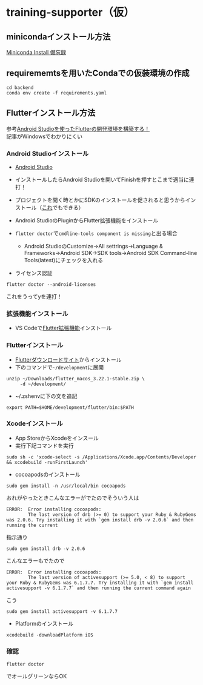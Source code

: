 # training-supporter（仮）

## minicondaインストール方法
[Miniconda Install 備忘録](https://qiita.com/Ihmon/items/11074e1a4c0e397d934f)

## requirememtsを用いたCondaでの仮装環境の作成
```
cd backend
conda env create -f requirements.yaml
```

## Flutterインストール方法
参考[Android Studioを使ったFlutterの開発環境を構築する！](https://qiita.com/Keisuke-Magara/items/e07055cd253881b3b4b4)　\
記事がWindowsでわかりにくい

### Android Studioインストール

- [Android Studio](https://developer.android.com/studio?hl=ja)
- インストールしたらAndroid Studioを開いてFinishを押すとこまで適当に連打！
- プロジェクトを開く時とかにSDKのインストールを促されると思うからインストール（[これ](https://qiita.com/Keisuke-Magara/items/e07055cd253881b3b4b4#android-cmdline-tools-%E3%81%AE%E3%82%A4%E3%83%B3%E3%82%B9%E3%83%88%E3%83%BC%E3%83%AB)でもできる）
- Android StudioのPluginからFlutter拡張機能をインストール

- `flutter doctor`で`cmdline-tools component is missing`と出る場合
    - Android StudioのCustomize→All settrings→Language & Frameworks→Android SDK→SDK tools→Android SDK Command-line Tools(latest)にチェックを入れる

- ライセンス認証
 ```
 flutter doctor --android-licenses
 ```
 これをうってyを連打！


### 拡張機能インストール

- VS Codeで[Flutter拡張機能](https://marketplace.visualstudio.com/items?itemName=Dart-Code.flutter)インストール

### Flutterインストール
- [Flutterダウンロードサイト](https://docs.flutter.dev/get-started/install/macos/mobile-ios?tab=download)からインストール
- 下のコマンドで`~/development`に展開

```
unzip ~/Downloads/flutter_macos_3.22.1-stable.zip \
     -d ~/development/
```
- ~/.zshenvに下の文を追記
```
export PATH=$HOME/development/flutter/bin:$PATH
```

### Xcodeインストール
-  App StoreからXcodeをインスール
- 実行下記コマンドを実行
```
sudo sh -c 'xcode-select -s /Applications/Xcode.app/Contents/Developer && xcodebuild -runFirstLaunch'
```

- cocoapodsのインストール
```
sudo gem install -n /usr/local/bin cocoapods
```
おれがやったときこんなエラーがでたのでそういう人は
```
ERROR:  Error installing cocoapods:
        The last version of drb (>= 0) to support your Ruby & RubyGems was 2.0.6. Try installing it with `gem install drb -v 2.0.6` and then running the current 
```
指示通り
```
sudo gem install drb -v 2.0.6
```
こんなエラーもでたので
```
ERROR:  Error installing cocoapods:
        The last version of activesupport (>= 5.0, < 8) to support your Ruby & RubyGems was 6.1.7.7. Try installing it with `gem install activesupport -v 6.1.7.7` and then running the current command again
```
こう
```
sudo gem install activesupport -v 6.1.7.7
```

- Platformのインストール
```
xcodebuild -downloadPlatform iOS 
```

### 確認
```
flutter doctor
```
でオールグリーンならOK